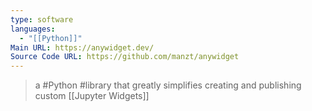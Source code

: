 ```yaml
---
type: software
languages:
  - "[[Python]]"
Main URL: https://anywidget.dev/
Source Code URL: https://github.com/manzt/anywidget
---
```

> a #Python #library that greatly simplifies creating and publishing custom [[Jupyter Widgets]]

